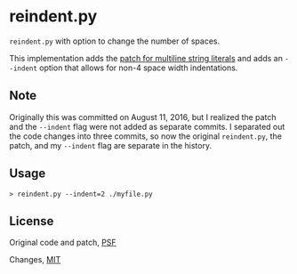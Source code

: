 # reindent.py

`reindent.py` with option to change the number of spaces.

This implementation adds the [patch for multiline string literals](http://bugs.python.org/issue12930) and adds an `--indent` option that allows for non-4 space width indentations.

## Note

Originally this was committed on August 11, 2016, but I realized the patch and the `--indent` flag were not added as separate commits. I separated out the code changes into three commits, so now the original `reindent.py`, the patch, and my `--indent` flag are separate in the history.

## Usage

```
> reindent.py --indent=2 ./myfile.py
```

## License

Original code and patch, [PSF](LICENSE-PSF.txt)

Changes, [MIT](LICENSE-MIT.txt)
